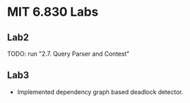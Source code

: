 # MIT 6.830 Labs

## Lab2

TODO: run "2.7. Query Parser and Contest"

## Lab3

- Implemented dependency graph based deadlock detector.